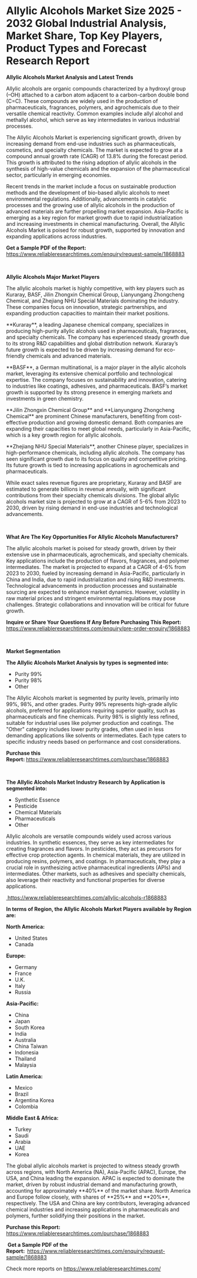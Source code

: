 <p><h1>Allylic Alcohols Market Size 2025 - 2032 Global Industrial Analysis, Market Share, Top Key Players, Product Types and Forecast Research Report</h1></p><p><strong>Allylic Alcohols Market Analysis and Latest Trends</strong></p>
<p><p>Allylic alcohols are organic compounds characterized by a hydroxyl group (–OH) attached to a carbon atom adjacent to a carbon-carbon double bond (C=C). These compounds are widely used in the production of pharmaceuticals, fragrances, polymers, and agrochemicals due to their versatile chemical reactivity. Common examples include allyl alcohol and methallyl alcohol, which serve as key intermediates in various industrial processes.</p><p>The Allylic Alcohols Market is experiencing significant growth, driven by increasing demand from end-use industries such as pharmaceuticals, cosmetics, and specialty chemicals. The market is expected to grow at a compound annual growth rate (CAGR) of 13.8% during the forecast period. This growth is attributed to the rising adoption of allylic alcohols in the synthesis of high-value chemicals and the expansion of the pharmaceutical sector, particularly in emerging economies.</p><p>Recent trends in the market include a focus on sustainable production methods and the development of bio-based allylic alcohols to meet environmental regulations. Additionally, advancements in catalytic processes and the growing use of allylic alcohols in the production of advanced materials are further propelling market expansion. Asia-Pacific is emerging as a key region for market growth due to rapid industrialization and increasing investments in chemical manufacturing. Overall, the Allylic Alcohols Market is poised for robust growth, supported by innovation and expanding applications across industries.</p></p>
<p><strong>Get a Sample PDF of the Report:&nbsp;</strong> <a href="https://www.reliableresearchtimes.com/enquiry/request-sample/1868883?utm_campaign=2006&utm_medium=2&utm_source=Github&utm_content=ia&utm_term=25012025&utm_id=allylic-alcohols">https://www.reliableresearchtimes.com/enquiry/request-sample/1868883</a></p>
<p>&nbsp;</p>
<p><strong>Allylic Alcohols Major Market Players</strong></p>
<p><p>The allylic alcohols market is highly competitive, with key players such as Kuraray, BASF, Jilin Zhongxin Chemical Group, Lianyungang Zhongcheng Chemical, and Zhejiang NHU Special Materials dominating the industry. These companies focus on innovation, strategic partnerships, and expanding production capacities to maintain their market positions.</p><p>**Kuraray**, a leading Japanese chemical company, specializes in producing high-purity allylic alcohols used in pharmaceuticals, fragrances, and specialty chemicals. The company has experienced steady growth due to its strong R&D capabilities and global distribution network. Kuraray’s future growth is expected to be driven by increasing demand for eco-friendly chemicals and advanced materials.</p><p>**BASF**, a German multinational, is a major player in the allylic alcohols market, leveraging its extensive chemical portfolio and technological expertise. The company focuses on sustainability and innovation, catering to industries like coatings, adhesives, and pharmaceuticals. BASF’s market growth is supported by its strong presence in emerging markets and investments in green chemistry.</p><p>**Jilin Zhongxin Chemical Group** and **Lianyungang Zhongcheng Chemical** are prominent Chinese manufacturers, benefiting from cost-effective production and growing domestic demand. Both companies are expanding their capacities to meet global needs, particularly in Asia-Pacific, which is a key growth region for allylic alcohols.</p><p>**Zhejiang NHU Special Materials**, another Chinese player, specializes in high-performance chemicals, including allylic alcohols. The company has seen significant growth due to its focus on quality and competitive pricing. Its future growth is tied to increasing applications in agrochemicals and pharmaceuticals.</p><p>While exact sales revenue figures are proprietary, Kuraray and BASF are estimated to generate billions in revenue annually, with significant contributions from their specialty chemicals divisions. The global allylic alcohols market size is projected to grow at a CAGR of 5-6% from 2023 to 2030, driven by rising demand in end-use industries and technological advancements.</p></p>
<p>&nbsp;</p>
<p><strong>What Are The Key Opportunities For Allylic Alcohols Manufacturers?</strong></p>
<p><p>The allylic alcohols market is poised for steady growth, driven by their extensive use in pharmaceuticals, agrochemicals, and specialty chemicals. Key applications include the production of flavors, fragrances, and polymer intermediates. The market is projected to expand at a CAGR of 4-6% from 2023 to 2030, fueled by increasing demand in Asia-Pacific, particularly in China and India, due to rapid industrialization and rising R&D investments. Technological advancements in production processes and sustainable sourcing are expected to enhance market dynamics. However, volatility in raw material prices and stringent environmental regulations may pose challenges. Strategic collaborations and innovation will be critical for future growth.</p></p>
<p><strong>Inquire or Share Your Questions If Any Before Purchasing This Report:</strong> <a href="https://www.reliableresearchtimes.com/enquiry/pre-order-enquiry/1868883?utm_campaign=2006&utm_medium=2&utm_source=Github&utm_content=ia&utm_term=25012025&utm_id=allylic-alcohols">https://www.reliableresearchtimes.com/enquiry/pre-order-enquiry/1868883</a></p>
<p>&nbsp;</p>
<p><strong>Market Segmentation</strong></p>
<p><strong>The Allylic Alcohols Market Analysis by types is segmented into:</strong></p>
<p><ul><li>Purity 99%</li><li>Purity 98%</li><li>Other</li></ul></p>
<p><p>The Allylic Alcohols market is segmented by purity levels, primarily into 99%, 98%, and other grades. Purity 99% represents high-grade allylic alcohols, preferred for applications requiring superior quality, such as pharmaceuticals and fine chemicals. Purity 98% is slightly less refined, suitable for industrial uses like polymer production and coatings. The "Other" category includes lower purity grades, often used in less demanding applications like solvents or intermediates. Each type caters to specific industry needs based on performance and cost considerations.</p></p>
<p><strong>Purchase this Report:&nbsp;</strong><a href="https://www.reliableresearchtimes.com/purchase/1868883?utm_campaign=2006&utm_medium=2&utm_source=Github&utm_content=ia&utm_term=25012025&utm_id=allylic-alcohols">https://www.reliableresearchtimes.com/purchase/1868883</a></p>
<p>&nbsp;</p>
<p><strong>The Allylic Alcohols Market Industry Research by Application is segmented into:</strong></p>
<p><ul><li>Synthetic Essence</li><li>Pesticide</li><li>Chemical Materials</li><li>Pharmaceuticals</li><li>Other</li></ul></p>
<p><p>Allylic alcohols are versatile compounds widely used across various industries. In synthetic essences, they serve as key intermediates for creating fragrances and flavors. In pesticides, they act as precursors for effective crop protection agents. In chemical materials, they are utilized in producing resins, polymers, and coatings. In pharmaceuticals, they play a crucial role in synthesizing active pharmaceutical ingredients (APIs) and intermediates. Other markets, such as adhesives and specialty chemicals, also leverage their reactivity and functional properties for diverse applications.</p></p>
<p><a href="https://www.reliableresearchtimes.com/allylic-alcohols-r1868883?utm_campaign=2006&utm_medium=2&utm_source=Github&utm_content=ia&utm_term=25012025&utm_id=allylic-alcohols">&nbsp;https://www.reliableresearchtimes.com/allylic-alcohols-r1868883</a></p>
<p><strong>In terms of Region, the Allylic Alcohols Market Players available by Region are:</strong></p>
<p>
    <p> <strong> North America: </strong>
        <ul>
            <li>United States</li>
            <li>Canada</li>
        </ul>
        </p> 
    <p> <strong> Europe: </strong>
        <ul>
            <li>Germany</li>
            <li>France</li>
            <li>U.K.</li>
            <li>Italy</li>
            <li>Russia</li>
        </ul>
        </p> 
    <p> <strong> Asia-Pacific: </strong>
        <ul>
            <li>China</li>
            <li>Japan</li>
            <li>South Korea</li>
            <li>India</li>
            <li>Australia</li>
            <li>China Taiwan</li>
            <li>Indonesia</li>
            <li>Thailand</li>
            <li>Malaysia</li>
        </ul>
        </p> 
    <p> <strong> Latin America: </strong>
        <ul>
            <li>Mexico</li>
            <li>Brazil</li>
            <li>Argentina Korea</li>
            <li>Colombia</li>
        </ul>
        </p> 
    <p> <strong> Middle East & Africa: </strong>
        <ul>
            <li>Turkey</li>
            <li>Saudi</li>
            <li>Arabia</li>
            <li>UAE</li>
            <li>Korea</li>
        </ul>
    </p>
    </p>
<p><p>The global allylic alcohols market is projected to witness steady growth across regions, with North America (NA), Asia-Pacific (APAC), Europe, the USA, and China leading the expansion. APAC is expected to dominate the market, driven by robust industrial demand and manufacturing growth, accounting for approximately **40%** of the market share. North America and Europe follow closely, with shares of **25%** and **20%**, respectively. The USA and China are key contributors, leveraging advanced chemical industries and increasing applications in pharmaceuticals and polymers, further solidifying their positions in the market.</p></p>
<p><strong>Purchase this Report: </strong><a href="https://www.reliableresearchtimes.com/purchase/1868883?utm_campaign=2006&utm_medium=2&utm_source=Github&utm_content=ia&utm_term=25012025&utm_id=allylic-alcohols">https://www.reliableresearchtimes.com/purchase/1868883</a></p>
<p>&nbsp;<strong>Get a Sample PDF of the Report:&nbsp;&nbsp;</strong><a href="https://www.reliableresearchtimes.com/enquiry/request-sample/1868883?utm_campaign=2006&utm_medium=2&utm_source=Github&utm_content=ia&utm_term=25012025&utm_id=allylic-alcohols">https://www.reliableresearchtimes.com/enquiry/request-sample/1868883</a></p>
<p><strong></strong></p>
<p>Check more reports on <a href="https://www.reliableresearchtimes.com/?utm_campaign=2006&utm_medium=2&utm_source=Github&utm_content=ia&utm_term=25012025&utm_id=allylic-alcohols">https://www.reliableresearchtimes.com/</a></p>